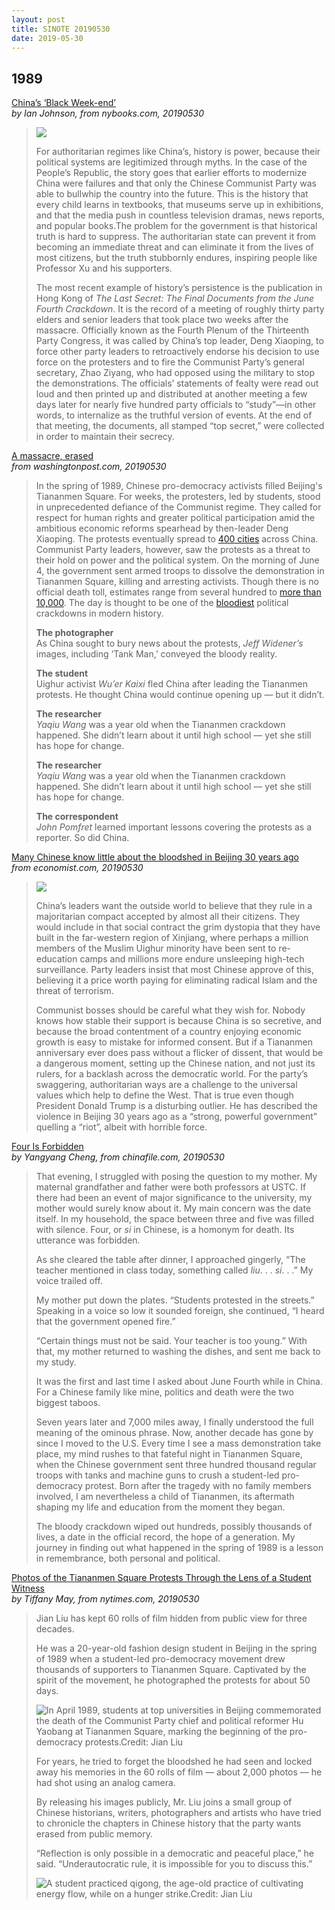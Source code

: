```yaml
---
layout: post
title: SINOTE 20190530
date: 2019-05-30
---
```


## 1989

[China’s ‘Black Week-end’](https://www.nybooks.com/articles/2019/06/27/tiananmen-chinas-black-week-end/) <br> *by Ian Johnson, from nybooks.com, 20190530*

> ![](https://cdn.nybooks.com/wp-content/uploads/2019/05/johnson_1-062719.jpg)
>
> For authoritarian regimes like China’s, history is power, because their political systems are legitimized through myths. In the case of the People’s Republic, the story goes that earlier efforts to modernize China were failures and that only the Chinese Communist Party was able to bullwhip the country into the future. This is the history that every child learns in textbooks, that museums serve up in exhibitions, and that the media push in countless television dramas, news reports, and popular books.The problem for the government is that historical truth is hard to suppress. The authoritarian state can prevent it from becoming an immediate threat and can eliminate it from the lives of most citizens, but the truth stubbornly endures, inspiring people like Professor Xu and his supporters.
>
> The most recent example of history’s persistence is the publication in Hong Kong of *The Last Secret: The Final Documents from the June Fourth Crackdown*. It is the record of a meeting of roughly thirty party elders and senior leaders that took place two weeks after the massacre. Officially known as the Fourth Plenum of the Thirteenth Party Congress, it was called by China’s top leader, Deng Xiaoping, to force other party leaders to retroactively endorse his decision to use force on the protesters and to fire the Communist Party’s general secretary, Zhao Ziyang, who had opposed using the military to stop the demonstrations. The officials’ statements of fealty were read out loud and then printed up and distributed at another meeting a few days later for nearly five hundred party officials to “study”—in other words, to internalize as the truthful version of events. At the end of that meeting, the documents, all stamped “top secret,” were collected in order to maintain their secrecy.

[A massacre, erased](https://www.washingtonpost.com/graphics/2019/opinions/global-opinions/tiananmen-square-a-massacre-erased/) <br> *from washingtonpost.com, 20190530*

> In the spring of 1989, Chinese pro-democracy activists filled Beijing's Tiananmen Square. For weeks, the protesters, led by students, stood in unprecedented defiance of the Communist regime. They called for respect for human rights and greater political participation amid the ambitious economic reforms spearhead by then-leader Deng Xiaoping. The protests eventually spread to [400 cities](https://adst.org/2013/05/the-june-4-massacre-in-tiananmen-square-1989/) across China. Communist Party leaders, however, saw the protests as a threat to their hold on power and the political system. On the morning of June 4, the government sent armed troops to dissolve the demonstration in Tiananmen Square, killing and arresting activists. Though there is no official death toll, estimates range from several hundred to [more than 10,000](https://adst.org/2013/05/the-june-4-massacre-in-tiananmen-square-1989/). The day is thought to be one of the [bloodiest](https://www.independent.co.uk/news/world/asia/tiananmen-square-massacre-anniversary-beijing-tank-man-china-protests-facts-death-toll-a8382111.html) political crackdowns in modern history.
>
> **The photographer** <br> As China sought to bury news about the protests, *Jeff Widener’s* images, including ‘Tank Man,’ conveyed the bloody reality. 
>
> **The student** <br> Uighur activist *Wu’er Kaixi* fled China after leading the Tiananmen protests. He thought China would continue opening up — but it didn’t. 
>
> **The researcher** <br> *Yaqiu Wang* was a year old when the Tiananmen crackdown happened. She didn’t learn about it until high school — yet she still has hope for change.
>
> **The researcher** <br> *Yaqiu Wang* was a year old when the Tiananmen crackdown happened. She didn’t learn about it until high school — yet she still has hope for change.
>
> **The correspondent** <br> *John Pomfret* learned important lessons covering the protests as a reporter. So did China. 

[Many Chinese know little about the bloodshed in Beijing 30 years ago](https://www.economist.com/china/2019/05/30/many-chinese-know-little-about-the-bloodshed-in-beijing-30-years-ago) <br> *from economist.com, 20190530*

> ![](https://www.economist.com/sites/default/files/imagecache/1200-width/images/print-edition/20190601_CND000_0.jpg)
>
> China’s leaders want the outside world to believe that they rule in a majoritarian compact accepted by almost all their citizens. They would include in that social contract the grim dystopia that they have built in the far-western region of Xinjiang, where perhaps a million members of the Muslim Uighur minority have been sent to re-education camps and millions more endure unsleeping high-tech surveillance. Party leaders insist that most Chinese approve of this, believing it a price worth paying for eliminating radical Islam and the threat of terrorism.
>
> Communist bosses should be careful what they wish for. Nobody knows how stable their support is because China is so secretive, and because the broad contentment of a country enjoying economic growth is easy to mistake for informed consent. But if a Tiananmen anniversary ever does pass without a flicker of dissent, that would be a dangerous moment, setting up the Chinese nation, and not just its rulers, for a backlash across the democratic world. For the party’s swaggering, authoritarian ways are a challenge to the universal values which help to define the West. That is true even though President Donald Trump is a disturbing outlier. He has described the violence in Beijing 30 years ago as a “strong, powerful government” quelling a “riot”, albeit with horrible force.

[Four Is Forbidden](http://www.chinafile.com/reporting-opinion/postcard/truth-about-Tiananmen) <br> *by Yangyang Cheng, from chinafile.com, 20190530*

> That evening, I struggled with posing the question to my mother. My maternal grandfather and father were both professors at USTC. If there had been an event of major significance to the university, my mother would surely know about it. My main concern was the date itself. In my household, the space between three and five was filled with silence. Four, or *si* in Chinese, is a homonym for death. Its utterance was forbidden.
>
> As she cleared the table after dinner, I approached gingerly, “The teacher mentioned in class today, something called *liu*. . . *si*. . .” My voice trailed off.
>
> My mother put down the plates. “Students protested in the streets.” Speaking in a voice so low it sounded foreign, she continued, “I heard that the government opened fire.”
>
> “Certain things must not be said. Your teacher is too young.” With that, my mother returned to washing the dishes, and sent me back to my study.
>
> It was the first and last time I asked about June Fourth while in China. For a Chinese family like mine, politics and death were the two biggest taboos.
>
> Seven years later and 7,000 miles away, I finally understood the full meaning of the ominous phrase. Now, another decade has gone by since I moved to the U.S. Every time I see a mass demonstration take place, my mind rushes to that fateful night in Tiananmen Square, when the Chinese government sent three hundred thousand regular troops with tanks and machine guns to crush a student-led pro-democracy protest. Born after the tragedy with no family members involved, I am nevertheless a child of Tiananmen, its aftermath shaping my life and education from the moment they began.
>
> The bloody crackdown wiped out hundreds, possibly thousands of lives, a date in the official record, the hope of a generation. My journey in finding out what happened in the spring of 1989 is a lesson in remembrance, both personal and political.

[Photos of the Tiananmen Square Protests Through the Lens of a Student Witness](https://www.nytimes.com/2019/05/30/world/asia/tiananmen-square-protest-photos.html) <br> *by Tiffany May, from nytimes.com, 20190530*

> Jian Liu has kept 60 rolls of film hidden from public view for three decades. 
>
> He was a 20-year-old fashion design student in Beijing in the spring of 1989 when a student-led pro-democracy movement drew thousands of supporters to Tiananmen Square. Captivated by the spirit of the movement, he photographed the protests for about 50 days.
>
> ![In April 1989, students at top universities in Beijing commemorated the death of the Communist Party chief and political reformer Hu Yaobang at Tiananmen Square, marking the beginning of the pro-democracy protests.Credit: Jian Liu](https://static01.nyt.com/images/2019/05/30/world/00tiananmen-images-12/merlin_155638839_f04ac14d-477d-47e4-ae8d-fea49d236a93-superJumbo.jpg)
>
> For years, he tried to forget the bloodshed he had seen and locked away his memories in the 60 rolls of film — about 2,000 photos — he had shot using an analog camera. 
>
> By releasing his images publicly, Mr. Liu joins a small group of Chinese historians, writers, photographers and artists who have tried to chronicle the chapters in Chinese history that the party wants erased from public memory.
>
> “Reflection is only possible in a democratic and peaceful place,” he said. “Underautocratic rule, it is impossible for you to discuss this.”
>
> ![A student practiced qigong, the age-old practice of cultivating energy flow, while on a hunger strike.Credit: Jian Liu](https://static01.nyt.com/images/2019/05/30/world/00tiananmen-images-11/merlin_155638863_43092b63-d382-406f-98a6-8920d37c5970-superJumbo.jpg)